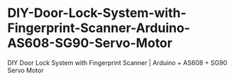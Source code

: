 # DIY-Door-Lock-System-with-Fingerprint-Scanner-Arduino-AS608-SG90-Servo-Motor
DIY Door Lock System with Fingerprint Scanner | Arduino + AS608 + SG90 Servo Motor
